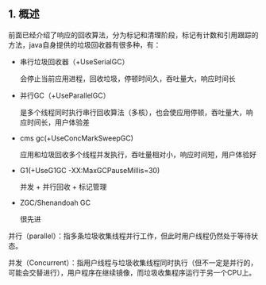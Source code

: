 ## 1. 概述

前面已经介绍了响应的回收算法，分为标记和清理阶段，标记有计数和引用跟踪的方法，java自身提供的垃圾回收器有很多种，有：

* 串行垃圾回收器（+UseSerialGC）

  会停止当前应用进程，回收垃圾，停顿时间久，吞吐量大，响应时间长

* 并行GC（+UseParallelGC）  

  是多个线程同时执行串行回收算法（多核），也会使应用停顿，吞吐量大，响应时间长，用户体验差

* cms gc(+UseConcMarkSweepGC)

  应用和垃圾回收多个线程并发执行，吞吐量相对小，响应时间短，用户体验好

* G1(+UseG1GC -XX:MaxGCPauseMillis=30)  

   并发 + 并行回收 + 标记管理

* ZGC/Shenandoah GC    

  很先进



并行（parallel）：指多条垃圾收集线程并行工作，但此时用户线程仍然处于等待状态。

并发（Concurrent）：指用户线程与垃圾收集线程同时执行（但不一定是并行的，可能会交替进行），用户程序在继续镜像，而垃圾收集程序运行于另一个CPU上。
